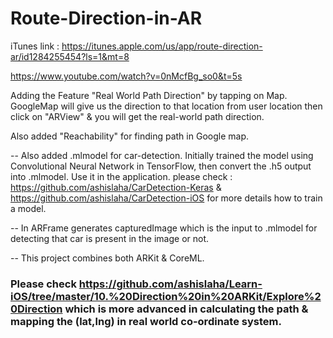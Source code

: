 # Route-Direction-in-AR

iTunes link : https://itunes.apple.com/us/app/route-direction-ar/id1284255454?ls=1&mt=8

https://www.youtube.com/watch?v=0nMcfBg_so0&t=5s

Adding the Feature "Real World Path Direction" by tapping on Map. GoogleMap will give us the direction to that location from user location then click on "ARView" & you will get the real-world path direction.

Also added "Reachability" for finding path in Google map.

-- Also added .mlmodel for car-detection. Initially trained the model using Convolutional Neural Network in TensorFlow, then convert the .h5 output into .mlmodel. Use it in the application. please check : https://github.com/ashislaha/CarDetection-Keras & https://github.com/ashislaha/CarDetection-iOS for more details how to train a model.

-- In ARFrame generates capturedImage which is the input to .mlmodel for detecting that car is present in the image or not.

-- This project combines both ARKit & CoreML.

### Please check https://github.com/ashislaha/Learn-iOS/tree/master/10.%20Direction%20in%20ARKit/Explore%20Direction which is more advanced in calculating the path & mapping the (lat,lng) in real world co-ordinate system.
